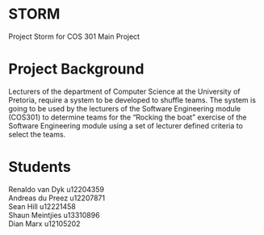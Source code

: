 # STORM
Project Storm for COS 301 Main Project


# Project Background

Lecturers of the department of Computer Science at the University of Pretoria, require a
system to be developed to shuffle teams. The system is going to be used by the lecturers
of the Software Engineering module (COS301) to determine teams for the “Rocking the
boat” exercise of the Software Engineering module using a set of lecturer defined criteria
to select the teams.


# Students

Renaldo van Dyk u12204359  
Andreas du Preez u12207871  
Sean Hill u12221458  
Shaun Meintjies u13310896  
Dian Marx u12105202  


